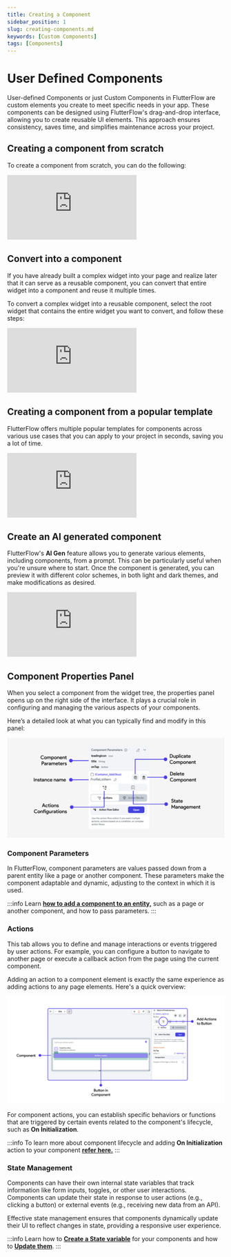 ```yaml
---
title: Creating a Component
sidebar_position: 1
slug: creating-components.md
keywords: [Custom Components]
tags: [Components]
---
```


# User Defined Components

User-defined Components or just Custom Components in FlutterFlow are custom elements you create to meet specific needs in your app. These components can be designed using FlutterFlow's drag-and-drop interface, allowing you to
create reusable UI elements. This approach ensures consistency, saves
time, and simplifies maintenance across your project.

## Creating a component from scratch

To create a component from scratch, you can do the following:

<div style={{
    position: 'relative',
    paddingBottom: 'calc(56.67989417989418% + 41px)', // Keeps the aspect ratio and additional padding
    height: 0,
    width: '100%'
}}>
    <iframe 
        src="https://demo.arcade.software/h9WUKl6igLbyoCPewFLr?embed&show_copy_link=true"
        title="Create Component From Scratch"
        style={{
            position: 'absolute',
            top: 0,
            left: 0,
            width: '100%',
            height: '100%',
            colorScheme: 'light'
        }}
        frameborder="0"
        loading="lazy"
        webkitAllowFullScreen
        mozAllowFullScreen
        allowFullScreen
        allow="clipboard-write">
    </iframe>
</div>

## Convert into a component

If you have already built a complex widget into your page and realize later that it can serve as a
reusable component, you can convert that entire widget into a component and reuse it multiple times.

To convert a complex widget into a reusable component, select the root widget that contains the
entire widget you want to convert, and follow these steps:

<div style={{
    position: 'relative',
    paddingBottom: 'calc(56.67989417989418% + 41px)', // Keeps the aspect ratio and additional padding
    height: 0,
    width: '100%'
}}>
    <iframe 
        src="https://demo.arcade.software/if0fCrWpn6wVDdcGbW0E?embed&show_copy_link=true"
        title="Convert into a component"
        style={{
            position: 'absolute',
            top: 0,
            left: 0,
            width: '100%',
            height: '100%',
            colorScheme: 'light'
        }}
        frameborder="0"
        loading="lazy"
        webkitAllowFullScreen
        mozAllowFullScreen
        allowFullScreen
        allow="clipboard-write">
    </iframe>
</div>

## Creating a component from a popular template

FlutterFlow offers multiple popular templates for components across various use cases that you can
apply to your project in seconds, saving you a lot of time.

<div style={{
    position: 'relative',
    paddingBottom: 'calc(56.67989417989418% + 41px)', // Keeps the aspect ratio and additional padding
    height: 0,
    width: '100%'
}}>
    <iframe 
        src="https://demo.arcade.software/z3yZcGihUz7yGc3jgIbK?embed&show_copy_link=true"
        title="Create from template"
        style={{
            position: 'absolute',
            top: 0,
            left: 0,
            width: '100%',
            height: '100%',
            colorScheme: 'light'
        }}
        frameborder="0"
        loading="lazy"
        webkitAllowFullScreen
        mozAllowFullScreen
        allowFullScreen
        allow="clipboard-write">
    </iframe>
</div>

## Create an AI generated component

FlutterFlow's **AI Gen** feature allows you to generate various elements,
including components, from a prompt. This can be particularly useful when you're
unsure where to start. Once the component is generated, you can preview it with different color
schemes, in both light and dark themes, and make modifications as desired.

<div style={{
    position: 'relative',
    paddingBottom: 'calc(56.67989417989418% + 41px)', // Keeps the aspect ratio and additional padding
    height: 0,
    width: '100%'
}}>
    <iframe 
        src="https://demo.arcade.software/Tv2kaRClaUD9TQnpaXmJ?embed&show_copy_link=true"
        title="AI Generated Component"
        style={{
            position: 'absolute',
            top: 0,
            left: 0,
            width: '100%',
            height: '100%',
            colorScheme: 'light'
        }}
        frameborder="0"
        loading="lazy"
        webkitAllowFullScreen
        mozAllowFullScreen
        allowFullScreen
        allow="clipboard-write">
    </iframe>
</div>

## Component Properties Panel

When you select a component from the widget tree, the properties panel opens up on the right
side of the interface. It plays a crucial role in configuring and managing the various aspects of
your components.

Here’s a detailed look at what you can typically find and modify in this panel:

![components-configurations.png](../../imgs/components-configurations.png)

### Component Parameters

In FlutterFlow, component parameters are values passed down from a parent entity like a page or another component. These parameters make the component adaptable and dynamic, adjusting to the context in which it is used.

:::info
Learn [**how to add a component to an entity,**](using-components) such as a page or another
component, and how to pass parameters.
:::

### Actions

This tab allows you to define and manage interactions or events triggered by user actions. For
example, you can configure a button to navigate to another page or execute a callback action from
the page using the current component.

Adding an action to a component element is exactly the same experience as adding actions to any page elements. Here's a quick overview:

![component-actions.png](../../imgs/component-actions.png)

For component actions, you can establish specific behaviors or functions that are triggered by
certain events related to the component's lifecycle, such as **On Initialization**.

:::info
To learn more about component lifecycle and adding **On Initialization** action to your component 
[**refer here.**](component-lifecycle.md)
:::

### State Management

Components can have their own internal state variables that track information like form inputs,
toggles, or other user interactions. Components can update their state in response to user
actions (e.g., clicking a button) or external events (e.g., receiving new data from an API).

Effective state management ensures that components dynamically update their UI to reflect changes in
state, providing a responsive user experience.

:::info 
Learn how to **[Create a State variable](component-lifecycle.md#creating-a-component-state)** 
for your components and how to 
**[Update them](component-lifecycle.md#update-component-state-action)**.
:::
